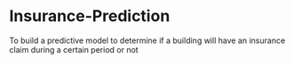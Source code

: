 # Insurance-Prediction
To build a predictive model to determine if a building will have an insurance claim during a certain period or not
